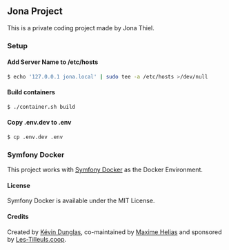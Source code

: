 ## Jona Project

This is a private coding project made by Jona Thiel.

### Setup

#### Add Server Name to /etc/hosts
```bash
$ echo '127.0.0.1 jona.local' | sudo tee -a /etc/hosts >/dev/null 
```

#### Build containers
```bash
$ ./container.sh build
```

#### Copy .env.dev to .env
```bash
$ cp .env.dev .env
```

### Symfony Docker

This project works with [Symfony Docker](https://github.com/dunglas/symfony-docker) as the Docker Environment.

#### License

Symfony Docker is available under the MIT License.

#### Credits

Created by [Kévin Dunglas](https://dunglas.fr), co-maintained by [Maxime Helias](https://twitter.com/maxhelias) and sponsored by [Les-Tilleuls.coop](https://les-tilleuls.coop).
